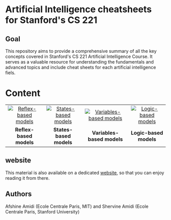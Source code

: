 # Artificial Intelligence cheatsheets for Stanford's CS 221

## Goal
This repository aims to provide a comprehensive summary of all the key concepts covered in Stanford's CS 221 Artificial Intelligence Course. It serves as a valuable resource for understanding the fundamentals and advanced topics and 
include cheat sheets for each artificial intelligence fiels.

# Content
| | | | |
|:-:|:-:|:-:|:-:|
| [![Reflex-based models](https://github.com/user-attachments/assets/06009ec7-ba46-42a4-b27f-4da61e05763e)](https://github.com/Adity-star/Data-Science-Work/blob/main/CheatSheets/Stanford-CS221%20Artifical%20Intelligence/cheatsheet-reflex-models.pdf) | [![States-based models](https://github.com/user-attachments/assets/9b0e52e4-d158-494c-a8c0-c7ba5a11150c)](https://github.com/Adity-star/Data-Science-Work/blob/main/CheatSheets/Stanford-CS221%20Artifical%20Intelligence/cheatsheet-states-models.pdf) | [![Variables-based models](https://github.com/user-attachments/assets/9b54fe90-e7b0-4e6b-a3ea-99c282633228)](https://github.com/Adity-star/Data-Science-Work/blob/main/CheatSheets/Stanford-CS221%20Artifical%20Intelligence/cheatsheet-variables-models.pdf) | [![Logic-based models](https://github.com/user-attachments/assets/c11a8145-9ada-4249-ba34-1a28fe1565ea)](https://github.com/Adity-star/Data-Science-Work/blob/main/CheatSheets/Stanford-CS221%20Artifical%20Intelligence/cheatsheet-logic-models.pdf) |
| **Reflex-based models** | **States-based models** | **Variables-based models** | **Logic-based models** |

## website
This material is also available on a dedicated [website](https://stanford.edu/~shervine/teaching/cs-221/), so that you can enjoy reading it from there.

## Authors
Afshine Amidi (Ecole Centrale Paris, MIT) and Shervine Amidi (Ecole Centrale Paris, Stanford University)
